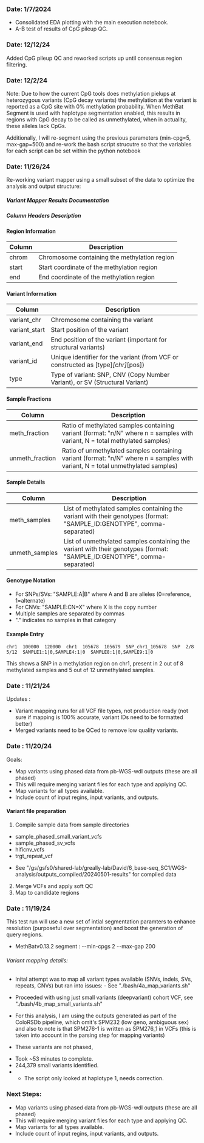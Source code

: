 ### Date: 1/7/2024

- Consolidated EDA plotting with the main execution notebook.
- A-B test of results of CpG pileup QC.


### Date: 12/12/24
Added CpG pileup QC and reworked scripts up until consensus region filtering.

### Date: 12/2/24

Note:
Due to how the current CpG tools does methylation pielups at heterozygous variants (CpG decay variants) the methylation at the variant is reported as a CpG site with 0% methylation probability. When MethBat Segment is used with haplotype segmentation enabled, this results in regions with CpG decay to be called as unmethylated, when in actuality, these alleles lack CpGs. 

Additionally, I will re-segment using the previous parameters (min-cpg=5, max-gap=500) and re-work the bash script strucutre so that the variables for each script can be set within the python notebook

### Date: 11/26/24

Re-working variant mapper using a small subset of the data to optimize the analysis and output structure: 


##### Variant Mapper Results Documentation

##### Column Headers Description

#### Region Information
| Column | Description |
|--------|-------------|
| chrom | Chromosome containing the methylation region |
| start | Start coordinate of the methylation region |
| end | End coordinate of the methylation region |

#### Variant Information
| Column | Description |
|--------|-------------|
| variant_chr | Chromosome containing the variant |
| variant_start | Start position of the variant |
| variant_end | End position of the variant (important for structural variants) |
| variant_id | Unique identifier for the variant (from VCF or constructed as [type]_[chr]_[pos]) |
| type | Type of variant: SNP, CNV (Copy Number Variant), or SV (Structural Variant) |

#### Sample Fractions
| Column | Description |
|--------|-------------|
| meth_fraction | Ratio of methylated samples containing variant (format: "n/N" where n = samples with variant, N = total methylated samples) |
| unmeth_fraction | Ratio of unmethylated samples containing variant (format: "n/N" where n = samples with variant, N = total unmethylated samples) |

#### Sample Details
| Column | Description |
|--------|-------------|
| meth_samples | List of methylated samples containing the variant with their genotypes (format: "SAMPLE_ID:GENOTYPE", comma-separated) |
| unmeth_samples | List of unmethylated samples containing the variant with their genotypes (format: "SAMPLE_ID:GENOTYPE", comma-separated) |

#### Genotype Notation
- For SNPs/SVs: "SAMPLE:A|B" where A and B are alleles (0=reference, 1=alternate)
- For CNVs: "SAMPLE:CN=X" where X is the copy number
- Multiple samples are separated by commas
- "." indicates no samples in that category

#### Example Entry
```
chr1  100000  120000  chr1  105678  105679  SNP_chr1_105678  SNP  2/8  5/12  SAMPLE1:1|0,SAMPLE4:1|0  SAMPLE8:1|0,SAMPLE9:1|0
```
This shows a SNP in a methylation region on chr1, present in 2 out of 8 methylated samples and 5 out of 12 unmethylated samples.



### Date : 11/21/24

Updates : 
- Variant mapping runs for all VCF file types, not production ready (not sure if mapping is 100% accurate, variant IDs need to be formatted better)
- Merged variants need to be QCed to remove low quality variants.

### Date : 11/20/24

Goals:

- Map variants using phased data from pb-WGS-wdl outputs (these are all phased)
- This will require merging variant files for each type and applying QC.
- Map variants for all types available.
- Include count of input regins, input variants, and outputs.


#### Variant file preparation

1) Compile sample data from sample directories

- sample_phased_small_variant_vcfs
- sample_phased_sv_vcfs
- hificnv_vcfs
- trgt_repeat_vcf
* See "/gs/gsfs0/shared-lab/greally-lab/David/6_base-seq_SC1/WGS-analysis/outputs_compiled/20240501-results" for compiled data

2) Merge VCFs and apply soft QC
3) Map to candidate regions




### Date : 11/19/24

This test run will use a new set of intial segmentation paramters to enhance resolution (purposeful over segmentation) and boost the generation of query regions.

- MethBatv0.13.2 segment : 
    --min-cpgs 2
    --max-gap 200

###### Variant mapping details:

- Inital attempt was to map all variant types available (SNVs, indels, SVs, repeats, CNVs) but ran into issues:
        - See "./bash/4a_map_variants.sh"

- Proceeded with using just small variants (deepvariant) cohort VCF, see "./bash/4b_map_small_variants.sh"
-  For this analysis, I am using the outputs generated as part of the ColoRSDb pipeline, which omit's SPM232 (low geno, ambiguous sex) and also to note is that SPM276-1 is written as SPM276_1 in VCFs (this is taken into account in the parsing step for mapping variants)
* These variants are not phased, 

- Took ~53 minutes to complete.
- 244,379 small variants identified.
- * The script only looked at haplotype 1, needs correction. 

### Next Steps:

- Map variants using phased data from pb-WGS-wdl outputs (these are all phased)
- This will require merging variant files for each type and applying QC.
- Map variants for all types available.
- Include count of input regins, input variants, and outputs.



